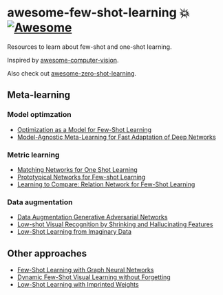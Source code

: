 # awesome-few-shot-learning :boom: [![Awesome](https://cdn.rawgit.com/sindresorhus/awesome/d7305f38d29fed78fa85652e3a63e154dd8e8829/media/badge.svg)](https://github.com/sindresorhus/awesome)
Resources to learn about few-shot and one-shot learning. 

Inspired by [awesome-computer-vision](https://github.com/jbhuang0604/awesome-computer-vision/).

Also check out [awesome-zero-shot-learning](https://github.com/chichilicious/awesome-zero-shot-learning).

## Meta-learning
### Model optimzation
* [Optimization as a Model for Few-Shot Learning](https://openreview.net/pdf?id=rJY0-Kcll)
* [Model-Agnostic Meta-Learning for Fast Adaptation of Deep Networks](https://arxiv.org/pdf/1703.03400.pdf)

### Metric learning
* [Matching Networks for One Shot Learning](https://arxiv.org/pdf/1606.04080.pdf)
* [Prototypical Networks for Few-shot Learning](https://arxiv.org/pdf/1703.05175.pdf)
* [Learning to Compare: Relation Network for Few-Shot Learning](https://arxiv.org/pdf/1711.06025.pdf)

### Data augmentation
* [Data Augmentation Generative Adversarial Networks](https://arxiv.org/pdf/1711.04340.pdf)
* [Low-shot Visual Recognition by Shrinking and Hallucinating Features](https://arxiv.org/pdf/1606.02819.pdf)
* [Low-Shot Learning from Imaginary Data](https://arxiv.org/pdf/1801.05401.pdf)

## Other approaches
* [Few-Shot Learning with Graph Neural Networks](https://arxiv.org/pdf/1711.04043.pdf)
* [Dynamic Few-Shot Visual Learning without Forgetting](https://arxiv.org/pdf/1804.09458.pdf)
* [Low-Shot Learning with Imprinted Weights](https://arxiv.org/pdf/1712.07136.pdf)
